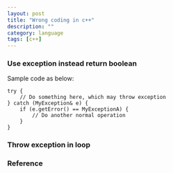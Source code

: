 ```yaml
---
layout: post
title: "Wrong coding in c++"
description: ""
category: language
tags: [c++]
---
```


### Use exception instead return boolean

Sample code as below:

    try {
        // Do something here, which may throw exception
    } catch (MyException& e) {
        if (e.getError() == MyExceptionA) {
            // Do another normal operation
        }
    }

### Throw exception in loop

### Reference
